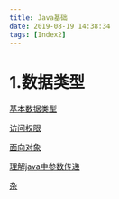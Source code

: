 ```yaml
---
title: Java基础
date: 2019-08-19 14:38:34
tags: [Index2]
---
```


# 1.数据类型

[基本数据类型]()

[访问权限]()

[面向对象]()

[理解java中参数传递]()

[杂]()
